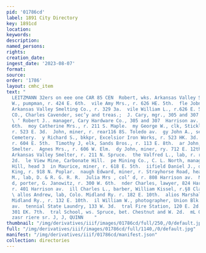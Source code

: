 ```yaml
---
pid: '01786cd'
label: 1891 City Directory
key: 1891cd
location: 
keywords: 
description: 
named_persons: 
rights: 
creation_date: 
ingest_date: '2023-08-07'
format: 
source: 
order: '1786'
layout: cmhc_item
text: "                                                                                          LES
  LEITZMANN 32ers on eee one CAR 85 CEN  Robert, wks. Arkansas Valley Smelter.”  William
  W., pumpman, r. 424 E. 6th.  vile Amy Mrs., r. 626 HE. 5th.  fle Jobn, sainpler,
  Arkansas Valley Smelting Co., r. 329 3a.  vile William L., r.626 E. 5th.  HARDWARE
  CO., Charles Cavender, sec’y and treas.;  J. Cary, mgr., 305 and 307 Harrison av.
  \ ‘ Robert J.. manager, Cary Hardware Co., 305 and 307  Harrison av., r. 226 W.
  6th.  moy Catherine Mrs., r. 211 S. Maple.  my George W., clk, Stickley & Shaw,
  r. 523 E. 3d.  John, miner, r. rear116 8S. Toledo av.  gy John A., sexton, Evergreen
  Cemetery.  y Richard S., bkkpr, Excelsior Iron Works, r. 523 HK. 3d.  John W., miner,
  r. 604 E. 5th.  Timothy J, elk, Sands Bros., r. 113 E. 8th.  ar John, lab, Elgin
  Smelter.  Agnes Mrs., r. 606 W. Elm.  dy John, miner, ry. 712 E. 12th.  dy Patrick,wks.
  Arkansas Valley Smelter, r. 211 N. Spruce.  the Valfred L., lab, r. rear 117 W.
  2d.  le View Mine, Carbonate Hill.  pe Mining Co., C. L. North, manager, Carbonate
  Hill, head 3  in Maurice, miner, r. 618 E. 5th.  iifield Daniel J., driver, John
  King, r. 918 N. Poplar.  naugh Edward, miner, r. Strayhorse Road, head K. 4th.  anaugh
  M., lab, D. & R. G. R. R.  Julia Mrs , col’ d, r. 808 Harrison av.  Nelson C., col’
  d, porter, G. Janowitz, r. 300 W. 6th.  nder Charles, lawyer, 824 Harrison av.,
  r. 401 Harrison av.  ill Charles L., barber, William Kissel, r.§8 Clarendon Blk.
  \ allos Andrew, lab, Colo. Midland Ry. r. 182 E. 10th.  alios Marshall, lab, Colo.
  Midland Ry., r. 132 E. 10th.  il William W., photographer, Union Blk., 425 Harrison
  av.  tennial State Laundry, 133 W. 3d.  tral Fire Station, 120 E. 2d.  tral House,
  301 EK. 7th.  tral School, ws. Spruce, bet. Chestnut and W. 2d.  mL OUSE PAINTING,
  zasr riere sr. J, J, QUINN    "
thumbnail: "/img/derivatives/iiif/images/01786cd/full/250,/0/default.jpg"
full: "/img/derivatives/iiif/images/01786cd/full/1140,/0/default.jpg"
manifest: "/img/derivatives/iiif/01786cd/manifest.json"
collection: directories
---
```

